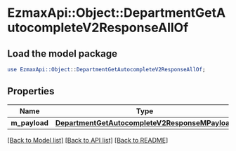 # EzmaxApi::Object::DepartmentGetAutocompleteV2ResponseAllOf

## Load the model package
```perl
use EzmaxApi::Object::DepartmentGetAutocompleteV2ResponseAllOf;
```

## Properties
Name | Type | Description | Notes
------------ | ------------- | ------------- | -------------
**m_payload** | [**DepartmentGetAutocompleteV2ResponseMPayload**](DepartmentGetAutocompleteV2ResponseMPayload.md) |  | 

[[Back to Model list]](../README.md#documentation-for-models) [[Back to API list]](../README.md#documentation-for-api-endpoints) [[Back to README]](../README.md)


